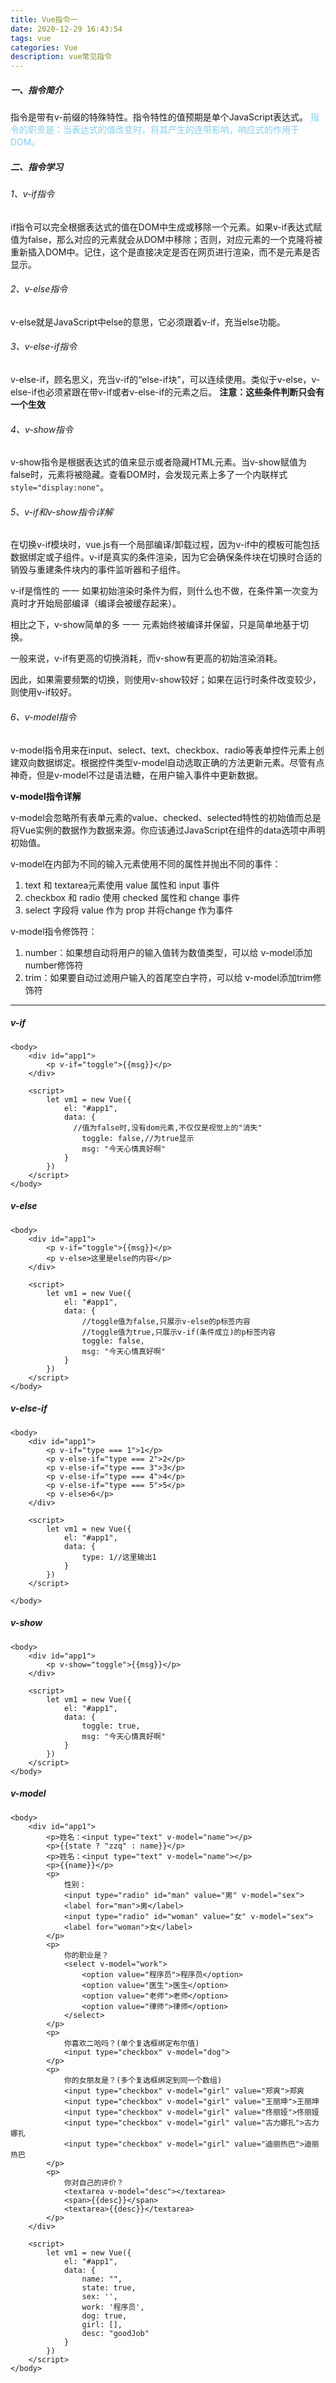 ```yaml
---
title: Vue指令一
date: 2020-12-29 16:43:54
tags: vue
categories: Vue
description: vue常见指令
---
```


##### 一、指令简介

指令是带有v-前缀的特殊特性。指令特性的值预期是单个JavaScript表达式。
	   <font style="color:skyblue;">指令的职责是：当表达式的值改变时，将其产生的连带影响，响应式的作用于DOM。</font>

##### 二、指令学习

###### 1、v-if指令

if指令可以完全根据表达式的值在DOM中生成或移除一个元素。如果v-if表达式赋值为false，那么对应的元素就会从DOM中移除；否则，对应元素的一个克隆将被重新插入DOM中。记住，这个是直接决定是否在网页进行渲染，而不是元素是否显示。

###### 2、v-else指令

v-else就是JavaScript中else的意思，它必须跟着v-if，充当else功能。

###### 3、v-else-if指令

v-else-if，顾名思义，充当v-if的“else-if块”，可以连续使用。类似于v-else，v-else-if也必须紧跟在带v-if或者v-else-if的元素之后。
**注意：这些条件判断只会有一个生效**

###### 4、v-show指令

v-show指令是根据表达式的值来显示或者隐藏HTML元素。当v-show赋值为false时，元素将被隐藏。查看DOM时，会发现元素上多了一个内联样式`style="display:none"`。

###### 5、v-if和v-show指令详解

在切换v-if模块时，vue.js有一个局部编译/卸载过程，因为v-if中的模板可能包括数据绑定或子组件。v-if是真实的条件渲染，因为它会确保条件块在切换时合适的销毁与重建条件块内的事件监听器和子组件。

v-if是惰性的 一一 如果初始渲染时条件为假，则什么也不做，在条件第一次变为真时才开始局部编译（编译会被缓存起来）。

相比之下，v-show简单的多 一一 元素始终被编译并保留，只是简单地基于切换。

一般来说，v-if有更高的切换消耗，而v-show有更高的初始渲染消耗。

因此，如果需要频繁的切换，则使用v-show较好；如果在运行时条件改变较少，则使用v-if较好。

###### 6、v-model指令

v-model指令用来在input、select、text、checkbox、radio等表单控件元素上创建双向数据绑定。根据控件类型v-model自动选取正确的方法更新元素。尽管有点神奇，但是v-model不过是语法糖，在用户输入事件中更新数据。

**v-model指令详解**

v-model会忽略所有表单元素的value、checked、selected特性的初始值而总是将Vue实例的数据作为数据来源。你应该通过JavaScript在组件的data选项中声明初始值。

v-model在内部为不同的输入元素使用不同的属性并抛出不同的事件：

1. text 和 textarea元素使用 value 属性和 input 事件
2. checkbox 和 radio 使用 checked 属性和 change 事件
3. select 字段将 value 作为 prop 并将change 作为事件

v-model指令修饰符：

1. number：如果想自动将用户的输入值转为数值类型，可以给 v-model添加number修饰符
2. trim：如果要自动过滤用户输入的首尾空白字符，可以给 v-model添加trim修饰符

------

##### v-if

```vue
<body>
    <div id="app1">
        <p v-if="toggle">{{msg}}</p>
    </div>

    <script>
        let vm1 = new Vue({
            el: "#app1",
            data: {
              //值为false时,没有dom元素,不仅仅是视觉上的"消失"
                toggle: false,//为true显示
                msg: "今天心情真好啊"
            }
        })
    </script>
</body>
```

##### v-else

```vue
<body>
    <div id="app1">
        <p v-if="toggle">{{msg}}</p>
        <p v-else>这里是else的内容</p>
    </div>

    <script>
        let vm1 = new Vue({
            el: "#app1",
            data: {
              	//toggle值为false,只展示v-else的p标签内容
              	//toggle值为true,只展示v-if(条件成立)的p标签内容
                toggle: false,
                msg: "今天心情真好啊"
            }
        })
    </script>
</body>
```

##### v-else-if

```vue
<body>
    <div id="app1">
        <p v-if="type === 1">1</p>
        <p v-else-if="type === 2">2</p>
        <p v-else-if="type === 3">3</p>
        <p v-else-if="type === 4">4</p>
        <p v-else-if="type === 5">5</p>
        <p v-else>6</p>
    </div>

    <script>
        let vm1 = new Vue({
            el: "#app1",
            data: {
                type: 1//这里输出1
            }
        })
    </script>

</body>

```

##### v-show

```vue
<body>
    <div id="app1">
        <p v-show="toggle">{{msg}}</p>
    </div>

    <script>
        let vm1 = new Vue({
            el: "#app1",
            data: {
                toggle: true,
                msg: "今天心情真好啊"
            }
        })
    </script>
</body>
```

##### v-model

```vue
<body>
    <div id="app1">
        <p>姓名：<input type="text" v-model="name"></p>
        <p>{{state ? "zzq" : name}}</p>
        <p>姓名：<input type="text" v-model="name"></p>
        <p>{{name}}</p>
        <p>
            性别：
            <input type="radio" id="man" value="男" v-model="sex">
            <label for="man">男</label>
            <input type="radio" id="woman" value="女" v-model="sex">
            <label for="woman">女</label>
        </p>
        <p>
            你的职业是？
            <select v-model="work">
                <option value="程序员">程序员</option>
                <option value="医生">医生</option>
                <option value="老师">老师</option>
                <option value="律师">律师</option>
            </select>
        </p>
        <p>
            你喜欢二哈吗？(单个复选框绑定布尔值)
            <input type="checkbox" v-model="dog">
        </p>
        <p>
            你的女朋友是？(多个复选框绑定到同一个数组)
            <input type="checkbox" v-model="girl" value="郑爽">郑爽
            <input type="checkbox" v-model="girl" value="王丽坤">王丽坤
            <input type="checkbox" v-model="girl" value="佟丽娅">佟丽娅
            <input type="checkbox" v-model="girl" value="古力娜扎">古力娜扎
            <input type="checkbox" v-model="girl" value="迪丽热巴">迪丽热巴
        </p>
        <p>
            你对自己的评价？
            <textarea v-model="desc"></textarea>
            <span>{{desc}}</span>
            <textarea>{{desc}}</textarea>
        </p>
    </div>

    <script>
        let vm1 = new Vue({
            el: "#app1",
            data: {
                name: "",
                state: true,
                sex: '',
                work: '程序员',
                dog: true,
                girl: [],
                desc: "goodJob"
            }
        })
    </script>
</body>
```


